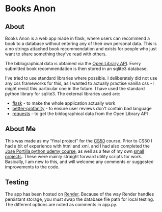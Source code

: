 # Books Anon

## About 
Books Anon is a web app made in flask, where users can recommend a book to a database without entering any of their own personal data. This is a no strings attached book recommendation and exists for people who just want to share something they've read with others. 

The biblographical data is obtained via the [Open Library API](https://openlibrary.org/dev/docs/api/books). Every submitted book recommendation is then stored in an sqlite3 database.

I've tried to use standard libraries where possible. I deliberately did not use any css frameworks for this, as I wanted to actually practise vanilla css - I might revist this particular one in the future. I have used the standard python library for sqlite3. The external libraries used are:
* [flask](https://github.com/pallets/flask) - to make the whole application actually work
* [better-profanity](https://github.com/snguyenthanh/better_profanity) - to ensure user reviews don't contain bad language
* [requests](https://github.com/psf/requests) - to get the biblographical data from the Open Library API

## About Me
This was made as my "final project" for the [CS50](https://cs50.harvard.edu/x/2023/) course. Prior to CS50 I had a bit of experience with html and xml, and I had also completed the [Jose Portilla python udemy course](https://www.udemy.com/course/complete-python-bootcamp/), as well as a few of my own [small projects](https://github.com/alexk49). These were mainly straight forward utility scripts for work. Basically, I am new to this, and will welcome any comments or suggested improvements to the code. 

## Testing
The app has been hosted on [Render](https://render.com/). Because of the way Render handles persistant storage, you must swap the database file path for local testing. The different options are noted as comments in app.py. 
